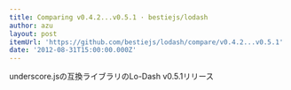 ```yaml
---
title: Comparing v0.4.2...v0.5.1 · bestiejs/lodash
author: azu
layout: post
itemUrl: 'https://github.com/bestiejs/lodash/compare/v0.4.2...v0.5.1'
date: '2012-08-31T15:00:00.000Z'
---
```

underscore.jsの互換ライブラリのLo-Dash v0.5.1リリース
